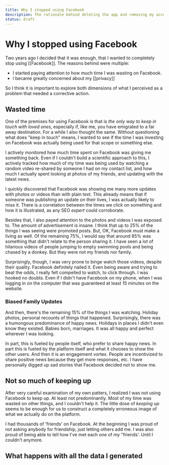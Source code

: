 ```yaml
---
title: Why I stopped using Facebook
description: The rationale behind deleting the app and removing my account from the social network platform, and my contradictions with  Whatsapp
status: draft
---
```

# Why I stopped using Facebook
Two years ago I decided that it was enough, that I wanted to completely stop using [[Facebook]]. The reasons behind were multiple:

- I started paying attention to how much time I was wasting on Facebook. 
- I became greatly concerned about my [[privacy]]

So I think it is important to explore both dimensions of what I perceived as a problem that needed a corrective action.

## Wasted time
One of the premises for using Facebook is that is *the only way to keep in touch with loved ones*, especially if, like me, you have emigrated to a far away destination. For a while I also thought the same. Without questioning what does "keep in touch" means, I wanted to see if the time I was investing on Facebook was actually being used for that scope or something else. 

I actively monitored how much time spent on Facebook was giving me something back. Even if I couldn't build a scientific approach to this, I actively tracked how much of my time was being used by watching a random video re-shared by someone I had on my contact list, and how much I actually spent looking at photos of my friends, and updating with the latest news. 

I quickly discovered that Facebook was showing me many more updates with photos or videos than with plain text. This already means that if someone was publishing an update on their lives, I was actually likely to miss it. There is a correlation between the times we click on something and how it is illustrated, as any SEO *expert* could corroborate. 

Besides that, I also payed attention to the photos and videos I was exposed to. The amount of advertisement is insane. I think that up to 25% of the things I was seeing were promoted posts. But, OK, Facebook must make a living as well. Of the remaining 75%, I would say that around 85% was something that didn't relate to the person sharing it. I have seen a lot of hilarious videos of people jumping to empty swimming pools and being chased by a donkey. But they were not my friends nor family. 

Surprisingly, though, I was very prone to binge watch those videos, despite their quality. Facebook definitely nailed it. Even being aware and trying to beat the odds, I really felt compelled to watch, to click through. I was hooked no doubts. Even if I didn't have Facebook on my phone, when I was logging in on the computer that was guaranteed at least 15 minutes on the website. 

### Biased Family Updates
And then, there's the remaining 15% of the things I was watching. Holiday photos, personal recounts of things that happened. Surprisingly, there was a humongous predominance of happy news. Holidays in places I didn't even know they existed. Babies born, marriages. It was all happy and perfect wherever I was looking. 

In part, this is fueled by people itself, who prefer to share happy news. In part this is fueled by the platform itself and what it chooses to show the other users. And then it is an engagement vortex. People are incentivized to share positive news because they get more responses, etc. I have personally digged up sad stories that Facebook decided not to show me. 

## Not so much of keeping up
After very careful examination of my own patters, I realized I was not using Facebook to keep up. At least not predominantly. Most of my time was wasted on other things, and I couldn't help it. The little dose of *keeping up* seems to be enough for us to construct a completely erroneous image of what we actually do on the platform.  

I had thousands of 'friends' on Facebook. At the beginning I was proud of not asking anybody for friendship, just letting others add me. I was also proud of being able to tell how I've met each one of my "friends'. Until I couldn't anymore. 

## What happens with all the data I generated
